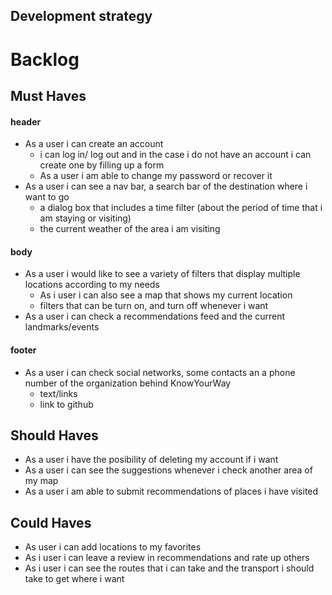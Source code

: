 ## Development strategy

# Backlog

## Must Haves

#### header

- As a user i can create an account
  - i can log in/ log out and in the case i do not have an account i can create one by filling up a form
  - As a user i am able to change my password or recover it
- As a user i can see a nav bar, a search bar of the destination where i want to go
  - a dialog box that includes a time filter (about the period of time that i am staying or visiting)
  - the current weather of the area i am visiting

#### body

- As a user i would like to see a variety of filters that display multiple locations according to my needs
  - As i user i can also see a map that shows my current location
  - filters that can be turn on, and turn off whenever i want
- As a user i can check a recommendations feed and the current landmarks/events

#### footer

- As a user i can check social networks, some contacts an a phone number of the organization behind KnowYourWay
  - text/links
  - link to github

## Should Haves

- As a user i have the posibility of deleting my account if i want
- As a user i can see the suggestions whenever i check another area of my map
- As a user i am able to submit recommendations of places i have visited

## Could Haves

- As user i can add locations to my favorites
- As i user i can leave a review in recommendations and rate up others
- As i user i can see the routes that i can take and the transport i should take to get where i want
